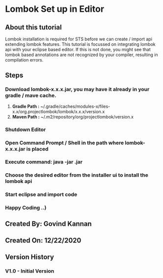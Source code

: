 # Lombok Set up in Editor


## About this tutorial
Lombok installation is required for STS before we can create / import api extending lombok features. This tutorial is focussed on integrating lombok api with your eclipse based editor. If this is not done, you might see that lombok based annotations are not recognized by your compiler, resulting in compilation errors.


## Steps
### Download lombok-x.x.x.jar, you may have it already in your gradle / mave cache. 
  1. **Gradle Path :** ~/.gradle/caches/modules-x/files-x.x/org.projectlombok/lombok/x.x.x/version.x
  2. **Maven Path :** ~/.m2/repository/org/projectlombok/version.x
### Shutdown Editor
### Open Command Prompt / Shell in the path where lombok-x.x.x.jar is placed
### Execute command: java -jar <lombok jar name>.jar
### Choose the desired editor from the installer ui to install the lombok api
### Start eclipse and import code
### Happy Coding ..)

## Created By: Govind Kannan
## Created On: 12/22/2020

## Version History
### V1.0 - Initial Version
